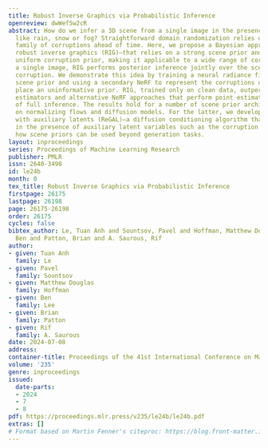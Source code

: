 ```yaml
---
title: Robust Inverse Graphics via Probabilistic Inference
openreview: dwWef5w2cR
abstract: How do we infer a 3D scene from a single image in the presence of corruptions
  like rain, snow or fog? Straightforward domain randomization relies on knowing the
  family of corruptions ahead of time. Here, we propose a Bayesian approach—dubbed
  robust inverse graphics (RIG)—that relies on a strong scene prior and an uninformative
  uniform corruption prior, making it applicable to a wide range of corruptions. Given
  a single image, RIG performs posterior inference jointly over the scene and the
  corruption. We demonstrate this idea by training a neural radiance field (NeRF)
  scene prior and using a secondary NeRF to represent the corruptions over which we
  place an uninformative prior. RIG, trained only on clean data, outperforms depth
  estimators and alternative NeRF approaches that perform point estimation instead
  of full inference. The results hold for a number of scene prior architectures based
  on normalizing flows and diffusion models. For the latter, we develop reconstruction-guidance
  with auxiliary latents (ReGAL)—a diffusion conditioning algorithm that is applicable
  in the presence of auxiliary latent variables such as the corruption. RIG demonstrates
  how scene priors can be used beyond generation tasks.
layout: inproceedings
series: Proceedings of Machine Learning Research
publisher: PMLR
issn: 2640-3498
id: le24b
month: 0
tex_title: Robust Inverse Graphics via Probabilistic Inference
firstpage: 26175
lastpage: 26198
page: 26175-26198
order: 26175
cycles: false
bibtex_author: Le, Tuan Anh and Sountsov, Pavel and Hoffman, Matthew Douglas and Lee,
  Ben and Patton, Brian and A. Saurous, Rif
author:
- given: Tuan Anh
  family: Le
- given: Pavel
  family: Sountsov
- given: Matthew Douglas
  family: Hoffman
- given: Ben
  family: Lee
- given: Brian
  family: Patton
- given: Rif
  family: A. Saurous
date: 2024-07-08
address:
container-title: Proceedings of the 41st International Conference on Machine Learning
volume: '235'
genre: inproceedings
issued:
  date-parts:
  - 2024
  - 7
  - 8
pdf: https://proceedings.mlr.press/v235/le24b/le24b.pdf
extras: []
# Format based on Martin Fenner's citeproc: https://blog.front-matter.io/posts/citeproc-yaml-for-bibliographies/
---
```

